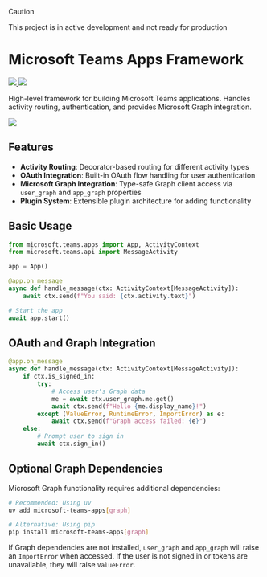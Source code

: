 > [!CAUTION]
> This project is in active development and not ready for production 

# Microsoft Teams Apps Framework

<p>
    <a href="https://pypi.org/project/microsoft-teams-apps" target="_blank">
        <img src="https://img.shields.io/pypi/v/microsoft-teams-apps" />
    </a>
    <a href="https://pypi.org/project/microsoft-teams-apps" target="_blank">
        <img src="https://img.shields.io/pypi/dw/microsoft-teams-apps" />
    </a>
</p>

High-level framework for building Microsoft Teams applications.
Handles activity routing, authentication, and provides Microsoft Graph integration.

<a href="https://microsoft.github.io/teams-ai" target="_blank">
    <img src="https://img.shields.io/badge/📖 Getting Started-blue?style=for-the-badge" />
</a>

## Features

- **Activity Routing**: Decorator-based routing for different activity types
- **OAuth Integration**: Built-in OAuth flow handling for user authentication
- **Microsoft Graph Integration**: Type-safe Graph client access via `user_graph` and `app_graph` properties
- **Plugin System**: Extensible plugin architecture for adding functionality

## Basic Usage

```python
from microsoft.teams.apps import App, ActivityContext
from microsoft.teams.api import MessageActivity

app = App()

@app.on_message
async def handle_message(ctx: ActivityContext[MessageActivity]):
    await ctx.send(f"You said: {ctx.activity.text}")

# Start the app
await app.start()
```

## OAuth and Graph Integration

```python
@app.on_message
async def handle_message(ctx: ActivityContext[MessageActivity]):
    if ctx.is_signed_in:
        try:
            # Access user's Graph data
            me = await ctx.user_graph.me.get()
            await ctx.send(f"Hello {me.display_name}!")
        except (ValueError, RuntimeError, ImportError) as e:
            await ctx.send(f"Graph access failed: {e}")
    else:
        # Prompt user to sign in
        await ctx.sign_in()
```

## Optional Graph Dependencies

Microsoft Graph functionality requires additional dependencies:

```bash
# Recommended: Using uv
uv add microsoft-teams-apps[graph]

# Alternative: Using pip
pip install microsoft-teams-apps[graph]
```

If Graph dependencies are not installed, `user_graph` and `app_graph` will raise an `ImportError` when accessed. If the user is not signed in or tokens are unavailable, they will raise `ValueError`.
